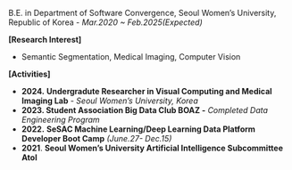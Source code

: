 B.E. in Department of Software Convergence, Seoul Women’s University, Republic of Korea - *Mar.2020 ~ Feb.2025(Expected)*

**[Research Interest]**

- Semantic Segmentation, Medical Imaging, Computer Vision

**[Activities]**

- **2024.** **Undergradute Researcher in Visual Computing and Medical Imaging Lab** - *Seoul Women’s University, Korea*
- **2023. Student Association Big Data Club BOAZ -** *Completed Data Engineering Program*
- **2022.** **SeSAC Machine Learning/Deep Learning Data Platform Developer Boot Camp** *(June.27- Dec.15)*
- **2021**. **Seoul Women’s University Artificial Intelligence Subcommittee AtoI**



<!---
chriss006/chriss006 is a ✨ special ✨ repository because its `README.md` (this file) appears on your GitHub profile.
You can click the Preview link to take a look at your changes.
--->

